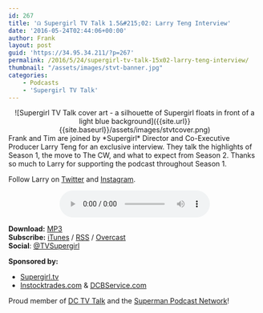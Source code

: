 ```yaml
---
id: 267
title: '☊ Supergirl TV Talk 1.5&#215;02: Larry Teng Interview'
date: '2016-05-24T02:44:06+00:00'
author: Frank
layout: post
guid: 'https://34.95.34.211/?p=267'
permalink: /2016/5/24/supergirl-tv-talk-15x02-larry-teng-interview/
thumbnail: "/assets/images/stvt-banner.jpg"
categories:
    - Podcasts
    - 'Supergirl TV Talk'
---
```


<div markdown="1" style="text-align: center;">
![Supergirl TV Talk cover art - a silhouette of Supergirl floats in front of a light blue background]({{site.url}}{{site.baseurl}}/assets/images/stvtcover.png)
</div>
Frank and Tim are joined by *Supergirl* Director and Co-Executive Producer Larry Teng for an exclusive interview. They talk the highlights of Season 1, the move to The CW, and what to expect from Season 2. Thanks so much to Larry for supporting the podcast throughout Season 1.

Follow Larry on [Twitter](https://twitter.com/larryteng) and [Instagram](https://www.instagram.com/tengstagram/).

<div markdown="1" style="text-align: center;">
<audio controls="controls"><source src="http://www.podtrac.com/pts/redirect.mp3/archive.org/download/STVT1.5x02/STVT1.5x02.mp3" type="audio/mpeg"></source><embed height="80px" width="80px"></embed> Your browser does not support this audio</audio>  
</div>  
  
  
**Download:** [MP3](http://www.podtrac.com/pts/redirect.mp3/archive.org/download/STVT1.5x02/STVT1.5x02.mp3)  
**Subscribe:** [iTunes](https://itunes.apple.com/us/podcast/supergirl-tv-talk/id961461785) / [RSS](http://feeds.feedburner.com/supergirltvtalk) / [Overcast](https://overcast.fm/itunes961461785/supergirl-tv-talk-a-supergirl-podcast)  
**Social**: [@TVSupergirl](https://twitter.com/TVSupergirl)

**Sponsored by:**
- [Supergirl.tv](http://supergirl.tv/)
- [Instocktrades.com](http://instocktrades.com/) &amp; [DCBService.com](http://dcbservice.com/)

Proud member of [DC TV Talk](http://dctvtalk.com/) and the [Superman Podcast Network](http://www.supermanpodcastnetwork.com/)!